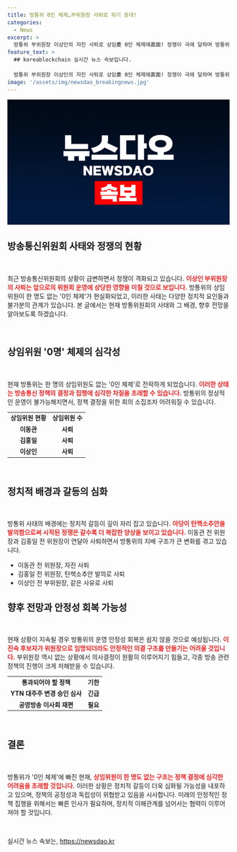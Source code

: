```yaml
---
title: 방통위 0인 체제…부위원장 사퇴로 위기 증대!
categories:
  - News
excerpt: >
  방통위 부위원장 이상인의 자진 사퇴로 상임委 0인 체제에直面! 정쟁이 극에 달하며 방통위 운영은 혼란에 빠졌다. 야당의 탄핵안 발의가 불러온 이번 사태, 과연 그 뒤에는 무엇이 있을까? 클릭해서 확인해보세요!
feature_text: >
  ## koreablockchain 실시간 뉴스 속보입니다.

  방통위 부위원장 이상인의 자진 사퇴로 상임委 0인 체제에直面! 정쟁이 극에 달하며 방통위 운영은 혼란에 빠졌다. 야당의 탄핵안 발의가 불러온 이번 사태, 과연 그 뒤에는 무엇이 있을까? 클릭해서 확인해보세요!
image: '/assets/img/newsdao_breakingnews.jpg'
---
```


<p><img src="/assets/img/newsdao_breakingnews.jpg" alt="koreablockchain 속보" /></p>

<h2 data-ke-size="size26">방송통신위원회 사태와 정쟁의 현황</h2>

<p data-ke-size="size16">&nbsp;</p>

<p>최근 방송통신위원회의 상황이 급변하면서 정쟁이 격화되고 있습니다. <b><span style="color: #ee2323;">이상인 부위원장의 사퇴는 앞으로의 위원회 운영에 상당한 영향을 미칠 것으로 보입니다.</span></b> 방통위의 상임위원이 한 명도 없는 '0인 체제'가 현실화되었고, 이러한 사태는 다양한 정치적 요인들과 불가분의 관계가 있습니다. 본 글에서는 현재 방통위원회의 사태와 그 배경, 향후 전망을 알아보도록 하겠습니다.</p>

<p data-ke-size="size16">&nbsp;</p>

<h2 data-ke-size="size26">상임위원 '0명' 체제의 심각성</h2>

<p data-ke-size="size16">&nbsp;</p>

<p>현재 방통위는 한 명의 상임위원도 없는 '0인 체제'로 전락하게 되었습니다. <b><span style="color: #ee2323;">이러한 상태는 방송통신 정책의 결정과 집행에 심각한 차질을 초래할 수 있습니다.</span></b> 방통위의 정상적인 운영이 불가능해지면서, 정책 결정을 위한 회의 소집조차 어려워질 수 있습니다. </p>

<table style="width: 100%;">
    <tr>
        <td style="text-align: center; height: 17px;"><b>상임위원 현황</b></td>
        <td style="text-align: center; height: 17px;"><b>상임위원 수</b></td>
    </tr>
    <tr>
        <td style="text-align: center; height: 17px;"><b>이동관</b></td>
        <td style="text-align: center; height: 17px;"><b>사퇴</b></td>
    </tr>
    <tr>
        <td style="text-align: center; height: 17px;"><b>김홍일</b></td>
        <td style="text-align: center; height: 17px;"><b>사퇴</b></td>
    </tr>
    <tr>
        <td style="text-align: center; height: 17px;"><b>이상인</b></td>
        <td style="text-align: center; height: 17px;"><b>사퇴</b></td>
    </tr>
</table>

<p data-ke-size="size16">&nbsp;</p>

<h2 data-ke-size="size26">정치적 배경과 갈등의 심화</h2>

<p data-ke-size="size16">&nbsp;</p>

<p>방통위 사태의 배경에는 정치적 갈등이 깊이 자리 잡고 있습니다. <b><span style="color: #ee2323;">야당이 탄핵소추안을 발의함으로써 시작된 정쟁은 갈수록 더 복잡한 양상을 보이고 있습니다.</span></b> 이동관 전 위원장과 김홍일 전 위원장이 연달아 사퇴하면서 방통위의 지배 구조가 큰 변화를 겪고 있습니다.</p>

<ul>
    <li>이동관 전 위원장, 자진 사퇴</li>
    <li>김홍일 전 위원장, 탄핵소추안 발의로 사퇴</li>
    <li>이상인 전 부위원장, 같은 사유로 사퇴</li>
</ul>

<h2 data-ke-size="size26">향후 전망과 안정성 회복 가능성</h2>

<p data-ke-size="size16">&nbsp;</p>

<p>현재 상황이 지속될 경우 방통위의 운영 안정성 회복은 쉽지 않을 것으로 예상됩니다. <b><span style="color: #ee2323;">이진숙 후보자가 위원장으로 임명되더라도 안정적인 의결 구조를 만들기는 어려울 것입니다.</span></b> 부위원장 역시 없는 상황에서 의사결정이 원활히 이루어지기 힘들고, 각종 방송 관련 정책의 진행이 크게 저해받을 수 있습니다.</p>

<table style="width: 100%;">
    <tr>
        <td style="text-align: center; height: 17px;"><b>통과되어야 할 정책</b></td>
        <td style="text-align: center; height: 17px;"><b>기한</b></td>
    </tr>
    <tr>
        <td style="text-align: center; height: 17px;"><b>YTN 대주주 변경 승인 심사</b></td>
        <td style="text-align: center; height: 17px;"><b>긴급</b></td>
    </tr>
    <tr>
        <td style="text-align: center; height: 17px;"><b>공영방송 이사회 재편</b></td>
        <td style="text-align: center; height: 17px;"><b>필요</b></td>
    </tr>
</table>

<p data-ke-size="size16">&nbsp;</p>

<h2 data-ke-size="size26">결론</h2>

<p data-ke-size="size16">&nbsp;</p>

<p>방통위가 '0인 체제'에 빠진 현재, <b><span style="color: #ee2323;">상임위원이 한 명도 없는 구조는 정책 결정에 심각한 어려움을 초래할 것입니다.</span></b> 이러한 상황은 정치적 갈등이 더욱 심화될 가능성을 내포하고 있으며, 정책의 공정성과 독립성이 위협받고 있음을 시사합니다. 미래의 안정적인 정책 집행을 위해서는 빠른 인사가 필요하며, 정치적 이해관계를 넘어서는 협력이 이루어져야 할 것입니다.</p>

<p data-ke-size="size16">&nbsp;</p>
실시간 뉴스 속보는, <a href="https://newsdao.kr" rel="dofollow">https://newsdao.kr</a>


